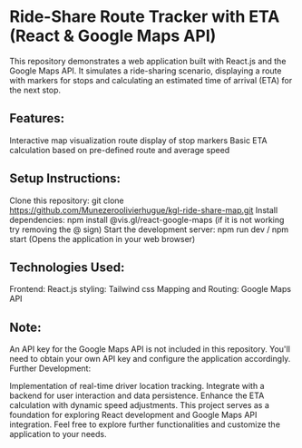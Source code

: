 # Ride-Share Route Tracker with ETA (React & Google Maps API) #
This repository demonstrates a web application built with React.js and the Google Maps API. It simulates a ride-sharing scenario, displaying a route with markers for stops and calculating an estimated time of arrival (ETA) for the next stop.

## Features: ##

 Interactive map visualization route
 display of stop markers
 Basic ETA calculation based on pre-defined route and average speed

## Setup Instructions: ##

Clone this repository: git clone https://github.com/Munezeroolivierhugue/kgl-ride-share-map.git
Install dependencies: npm install @vis.gl/react-google-maps (if it is not working try removing the @ sign)
Start the development server: npm run dev / npm start (Opens the application in your web browser)

## Technologies Used: ##

Frontend: React.js
styling: Tailwind css
Mapping and Routing: Google Maps API

## Note: ##

An API key for the Google Maps API is not included in this repository. You'll need to obtain your own API key and configure the application accordingly.
Further Development:

Implementation of real-time driver location tracking.
Integrate with a backend for user interaction and data persistence.
Enhance the ETA calculation with dynamic speed adjustments.
This project serves as a foundation for exploring React development and Google Maps API integration. Feel free to explore further functionalities and customize the application to your needs.